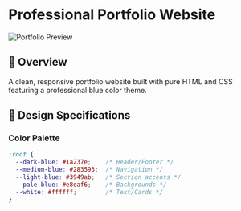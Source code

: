 # Professional Portfolio Website

![Portfolio Preview](./screenshot.png)

## 📌 Overview
A clean, responsive portfolio website built with pure HTML and CSS featuring a professional blue color theme.

## 🎨 Design Specifications

### Color Palette
```css
:root {
  --dark-blue: #1a237e;    /* Header/Footer */
  --medium-blue: #283593;  /* Navigation */
  --light-blue: #3949ab;   /* Section accents */
  --pale-blue: #e8eaf6;    /* Backgrounds */
  --white: #ffffff;        /* Text/Cards */
}
